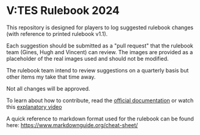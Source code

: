 # V:TES Rulebook 2024

This repository is designed for players to log suggested rulebook changes (with reference to printed rulebook v1.1).

Each suggestion should be submitted as a "pull request" that the rulebook team (Gines, Hugh and Vincent) can review. The images are provided as a placeholder of the real images used and should not be modified.

The rulebook team intend to review suggestions on a quarterly basis but other items my take that time away.

Not all changes will be approved.

To learn about how to contribute, read the [official documentation](https://docs.github.com/en/pull-requests/collaborating-with-pull-requests/proposing-changes-to-your-work-with-pull-requests/creating-a-pull-request-from-a-fork) or watch this [explanatory video](https://www.youtube.com/watch?v=a_FLqX3vGR4)

A quick reference to markdown format used for the rulebook can be found here: https://www.markdownguide.org/cheat-sheet/

